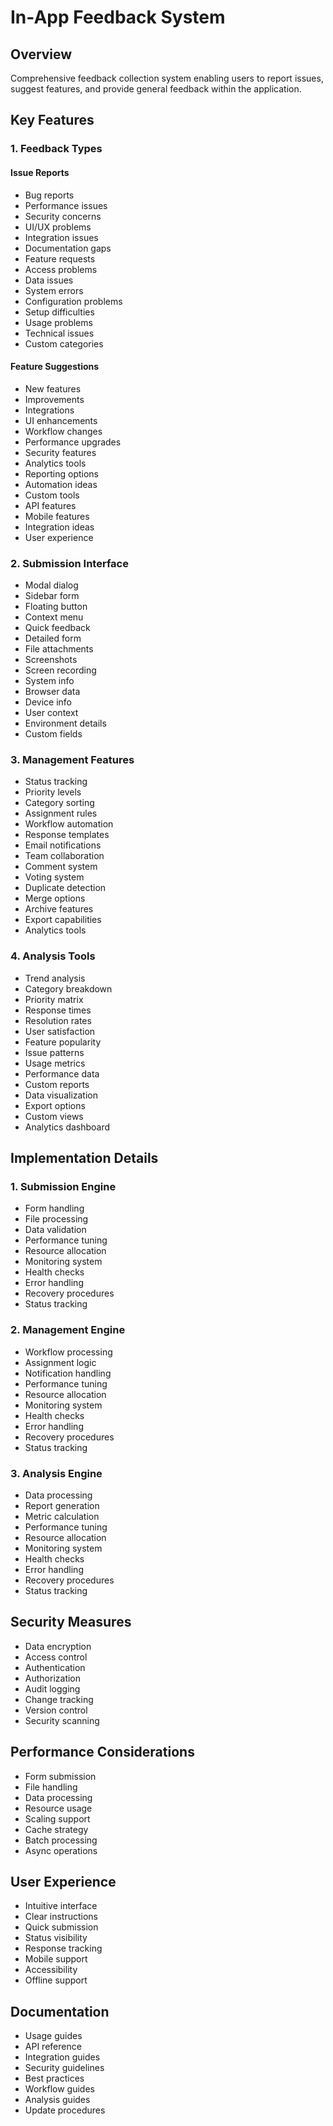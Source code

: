 # In-App Feedback System

## Overview

Comprehensive feedback collection system enabling users to report issues, suggest features, and provide general feedback within the application.

## Key Features

### 1. Feedback Types

#### Issue Reports

- Bug reports
- Performance issues
- Security concerns
- UI/UX problems
- Integration issues
- Documentation gaps
- Feature requests
- Access problems
- Data issues
- System errors
- Configuration problems
- Setup difficulties
- Usage problems
- Technical issues
- Custom categories

#### Feature Suggestions

- New features
- Improvements
- Integrations
- UI enhancements
- Workflow changes
- Performance upgrades
- Security features
- Analytics tools
- Reporting options
- Automation ideas
- Custom tools
- API features
- Mobile features
- Integration ideas
- User experience

### 2. Submission Interface

- Modal dialog
- Sidebar form
- Floating button
- Context menu
- Quick feedback
- Detailed form
- File attachments
- Screenshots
- Screen recording
- System info
- Browser data
- Device info
- User context
- Environment details
- Custom fields

### 3. Management Features

- Status tracking
- Priority levels
- Category sorting
- Assignment rules
- Workflow automation
- Response templates
- Email notifications
- Team collaboration
- Comment system
- Voting system
- Duplicate detection
- Merge options
- Archive features
- Export capabilities
- Analytics tools

### 4. Analysis Tools

- Trend analysis
- Category breakdown
- Priority matrix
- Response times
- Resolution rates
- User satisfaction
- Feature popularity
- Issue patterns
- Usage metrics
- Performance data
- Custom reports
- Data visualization
- Export options
- Custom views
- Analytics dashboard

## Implementation Details

### 1. Submission Engine

- Form handling
- File processing
- Data validation
- Performance tuning
- Resource allocation
- Monitoring system
- Health checks
- Error handling
- Recovery procedures
- Status tracking

### 2. Management Engine

- Workflow processing
- Assignment logic
- Notification handling
- Performance tuning
- Resource allocation
- Monitoring system
- Health checks
- Error handling
- Recovery procedures
- Status tracking

### 3. Analysis Engine

- Data processing
- Report generation
- Metric calculation
- Performance tuning
- Resource allocation
- Monitoring system
- Health checks
- Error handling
- Recovery procedures
- Status tracking

## Security Measures

- Data encryption
- Access control
- Authentication
- Authorization
- Audit logging
- Change tracking
- Version control
- Security scanning

## Performance Considerations

- Form submission
- File handling
- Data processing
- Resource usage
- Scaling support
- Cache strategy
- Batch processing
- Async operations

## User Experience

- Intuitive interface
- Clear instructions
- Quick submission
- Status visibility
- Response tracking
- Mobile support
- Accessibility
- Offline support

## Documentation

- Usage guides
- API reference
- Integration guides
- Security guidelines
- Best practices
- Workflow guides
- Analysis guides
- Update procedures

